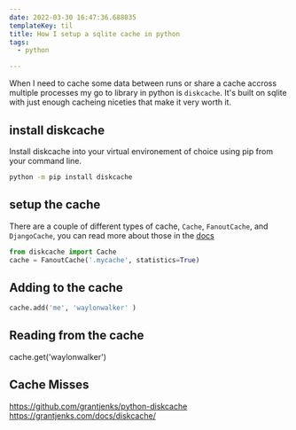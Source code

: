 ```yaml
---
date: 2022-03-30 16:47:36.688035
templateKey: til
title: How I setup a sqlite cache in python
tags:
  - python

---
```


When I need to cache some data between runs or share a cache accross multiple
processes my go to library in python is `diskcache`.  It's built on sqlite with
just enough cacheing niceties that make it very worth it.

## install diskcache

Install diskcache into your virtual environement of choice using pip from your command line.

```bash
python -m pip install diskcache
```

## setup the cache

There are a couple of different types of cache, `Cache`, `FanoutCache`,
and `DjangoCache`, you can read more about those in the
[docs](https://grantjenks.com/docs/diskcache)

```python
from diskcache import Cache
cache = FanoutCache('.mycache', statistics=True)
```

## Adding to the cache

``` python
cache.add('me', 'waylonwalker' )
```

## Reading from the cache

cache.get('waylonwalker')

## Cache Misses

https://github.com/grantjenks/python-diskcache
https://grantjenks.com/docs/diskcache/
